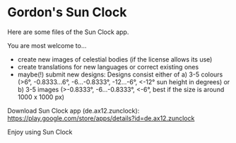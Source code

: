 # Gordon's Sun Clock

Here are some files of the Sun Clock app. 

You are most welcome to... 

- create new images of celestial bodies (if the license allows its use)
- create translations for new languages or correct existing ones  
- maybe(!) submit new designs: Designs consist either of a) 3-5 colours (>6°, -0.8333...6°, -6...-0.8333°, -12...-6°, <-12° sun height in degrees) or b) 3-5 images (>-0.8333°, -6...-0.8333°, <-6°, best if the size is around 1000 x 1000 px) 

Download Sun Clock app (de.ax12.zunclock):
https://play.google.com/store/apps/details?id=de.ax12.zunclock

Enjoy using Sun Clock



